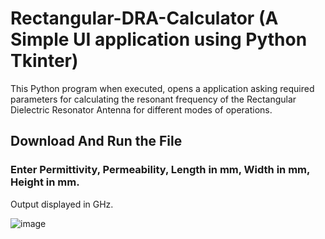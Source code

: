 # Rectangular-DRA-Calculator (A Simple UI application using Python Tkinter)
This Python program when executed, opens a application asking required parameters for calculating the resonant frequency of the Rectangular Dielectric Resonator Antenna for different modes of operations.

## Download And Run the File

### Enter Permittivity, Permeability, Length in mm, Width in mm, Height in mm.
Output displayed in GHz.

![image](https://user-images.githubusercontent.com/52876597/121818594-c3b4ac80-cca5-11eb-97c7-60d566b30b29.png)
